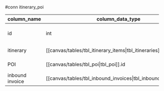#conn itinerary_poi

| column_name | column_data_type                                      | index    |
| ----------- | ----------------------------------------------------- | -------- |
| id          | int                                                   | PK NN AI |
| itinerary   | [[canvas/tables/tbl_itinerary_items\|tbl_itineraries]].id | FK NN    |
| POI         | [[canvas/tables/tbl_poi\|tbl_poi]].id                 | FK NN    |
| inbound invoice | [[canvas/tables/tbl_inbound_invoices\|tbl_inbound_invoices]].id    | FK NN       |
